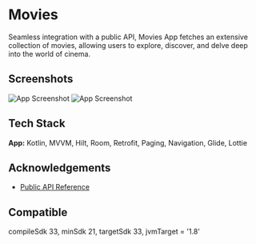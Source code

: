 
# Movies

Seamless integration with a public API, Movies App fetches an extensive collection of movies, allowing users to explore, discover, and delve deep into the world of cinema.


## Screenshots

![App Screenshot](https://drive.google.com/file/d/170-FMJc6nJ6QyDfG8TqsHaBQgjp_99EH/view?usp=sharing)
![App Screenshot](https://drive.google.com/file/d/170HN9rdzOEeh7QGD_E1LrbW48-Hsv9TG/view?usp=sharing)


## Tech Stack

**App:** Kotlin, MVVM, Hilt, Room, Retrofit, Paging, Navigation, Glide, Lottie 



## Acknowledgements

 - [Public API Reference](https://rapidapi.com/SAdrian/api/moviesdatabase)



## Compatible
compileSdk 33, minSdk 21, targetSdk 33, jvmTarget = '1.8'